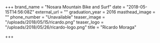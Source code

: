 +++
brand_name = "Nosara Mountain Bike and Surf"
date = "2018-05-15T14:56:08Z"
external_url = ""
graduation_year = 2016
masthead_image = ""
phone_number = "Unavailable"
teaser_image = "/uploads/2018/05/15/ricardo.png"
teaser_logo = "/uploads/2018/05/26/ricardo-logo.png"
title = "Ricardo Moraga"

+++

